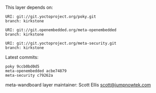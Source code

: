 This layer depends on:

    URI: git://git.yoctoproject.org/poky.git
    branch: kirkstone

    URI: git://git.openembedded.org/meta-openembedded
    branch: kirkstone

    URI: git://git.yoctoproject.org/meta-security.git
    branch: kirkstone

Latest commits:

    poky 9ccb0bd0d5
    meta-openembedded acbe74879
    meta-security c79262a

meta-wandboard layer maintainer: Scott Ellis <scott@jumpnowtek.com>

